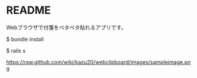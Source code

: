 # README

Webブラウザで付箋をペタペタ貼れるアプリです。

$ bundle install

$ rails s

https://raw.github.com/wiki/kazu20/webclipboard/images/sampleimage.png
